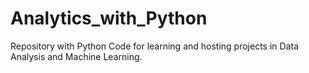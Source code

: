 # Analytics_with_Python
Repository with Python Code for learning and hosting projects in Data Analysis and Machine Learning.
